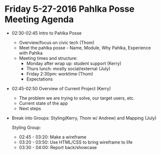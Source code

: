 # Friday 5-27-2016 Pahlka Posse Meeting Agenda


* 02:30-02:45 Intro to Pahlka Posse
  *  Overview/focus on civic tech (Thom)
  *  Meet the pahlka posse - Name, Module, Why Pahlka, Experience with Pahlka
  *  Meeting times and structure: 
      *  Monday after wrap up: student support (Kerry)
      *  Thurs lunch:  mostly social/external (July)
      *  Friday 2:30pm: worktime (Thom)
      *  Expectations
  
* 02:45-02:50 Overview of Current Project (Kerry)
  *  The problem we are trying to solve, our target users, etc.
  *  Current state of the app
  *  Next steps
  
* Break into Groups:  Styling(Kerry, Thom w/ Andrew)  and Mapping (July)

  Styling Group:  
  
  * 02:45 - 03:20: Make a wireframe
  * 03:20 - 03:50: Use HTML/CSS to bring wireframe to life
  * 03:30 - 04:00: Report back/showcase 
